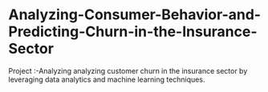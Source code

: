# Analyzing-Consumer-Behavior-and-Predicting-Churn-in-the-Insurance-Sector
Project :-Analyzing analyzing customer churn in the insurance sector by leveraging data analytics and machine learning techniques.
